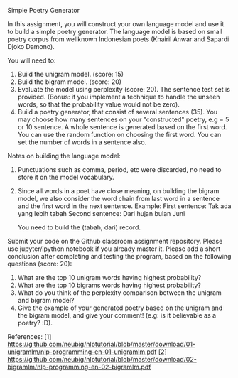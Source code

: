 Simple Poetry Generator

In this assignment, you will construct your own language model and use it to build a simple poetry generator.
The language model is based on small poetry corpus from wellknown Indonesian poets (Khairil Anwar and Sapardi Djoko Damono).

You will need to:
1. Build the unigram model. (score: 15)
2. Build the bigram model. (score: 20)
3. Evaluate the model using perplexity (score: 20). The sentence test set is provided. (Bonus: if you implement a technique to handle the unseen words, so that the probability value would not be zero).
4. Build a poetry generator, that consist of several sentences (35). You may choose how many sentences on your "constructed" poetry, e.g = 5 or 10 sentence.
   A whole sentence is generated based on the first word. You can use the random function on choosing the first word. You can set the number of words in a sentence also.
   
Notes on building the language model:
1. Punctuations such as comma, period, etc were discarded, no need to store it on the model vocabulary.
2. Since all words in a poet have close meaning, on building the bigram model, we also consider the word chain from last word in a sentence and the first word in the next sentence.
   Example:
   First sentence: Tak ada yang lebih tabah
   Second sentence: Dari hujan bulan Juni
   
   You need to build the (tabah, dari) record.
   
Submit your code on the Github classroom assignment repository. Please use jupyter/ipython notebook if you already master it.
Please add a short conclusion after completing and testing the program, based on the following questions (score: 20):
1. What are the top 10 unigram words having highest probability?
2. What are the top 10 bigrams words having highest probability?
3. What do you think of the perplexity comparison between the unigram and bigram model?
4. Give the example of your generated poetry based on the unigram and the bigram model, and give your comment! (e.g: is it believable as a poetry? :D).

References:
[1] https://github.com/neubig/nlptutorial/blob/master/download/01-unigramlm/nlp-programming-en-01-unigramlm.pdf
[2] https://github.com/neubig/nlptutorial/blob/master/download/02-bigramlm/nlp-programming-en-02-bigramlm.pdf
